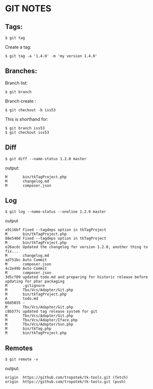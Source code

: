 
GIT NOTES
=========


Tags:
----------
    $ git tag
    
Create a tag:

    $ git tag -a '1.4.0' -m 'my version 1.4.0'
    


Branches:
---------

Branch list:

    $ git branch


Branch create :

    $ git checkout -b iss53

This is shorthand for:

    $ git branch iss53  
    $ git checkout iss53


Diff
----

    $ git diff --name-status 1.2.0 master

output:

    M       bin/tkTagProject.php
    M       changelog.md
    M       composer.json


Log
---

    $ git log --name-status --oneline 1.2.0 master
    
output

    a9116bf Fixed --tagdeps option in tkTagProject
    M       bin/tkTagProject.php
    88e540d Fixed --tagdeps option in tkTagProject
    M       bin/tkTagProject.php
    e26acdc Updated the changelog for version 1.2.0, another thing to fix...
    M       changelog.md
    ad751bc Auto Commit
    M       composer.json
    4c2e49b Auto Commit
    M       composer.json
    3d5cf09 updated todo.md and preparing for historic release before updating for phar packaging
    M       .gitignore
    M       Tbx/Vcs/Adapter/Git.php
    M       bin/tkTagProject.php
    A       todo.md
    66d5035 -
    M       Tbx/Vcs/Adapter/Git.php
    c8b577c updated tag release system for git
    M       Tbx/Vcs/Adapter/Git.php
    M       Tbx/Vcs/Adapter/Iface.php
    M       Tbx/Vcs/Adapter/Svn.php
    M       bin/tkTag.php
    M       bin/tkTagProject.php


Remotes
-------

    $ git remote -v

output:

    origin  https://github.com/tropotek/tk-tools.git (fetch)
    origin  https://github.com/tropotek/tk-tools.git (push)





